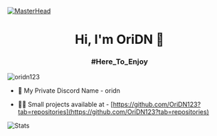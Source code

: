 [![MasterHead](https://support.discord.com/hc/en-us/article_attachments/206303208/eJwVyksOwiAQANC7sJfp8Ke7Lt15A0MoUpJWGmZcGe-ubl_eW7zGLmaxMZ80A6yNch-rJO4j1SJr73Uv6Wwkcz8gMae8HeXJBOjC5NEap42dokUX_4SotI8GVfBaYYDldr3n3y_jomRtD_H5ArCeI9g.zGz1JSL-9DXgpkX_SkmMDM8NWGg.gif)](https://google.com/)
<h1 align="center">Hi, I'm OriDN 👋</h1>
<h3 align="center">#Here_To_Enjoy</h3>
<p align="left"> <img src="https://komarev.com/ghpvc/?username=oridn123&label=Profile%20views&color=0e75b6&style=flat" alt="oridn123" /> </p>

- 💬 My Private Discord Name - oridn

- 👨‍💻 Small projects available at - [https://github.com/OriDN123?tab=repositories](https://github.com/OriDN123?tab=repositories)

![Stats](https://github-readme-stats.vercel.app/api?username=OriDN123&theme=onedark&show_icons=true)
